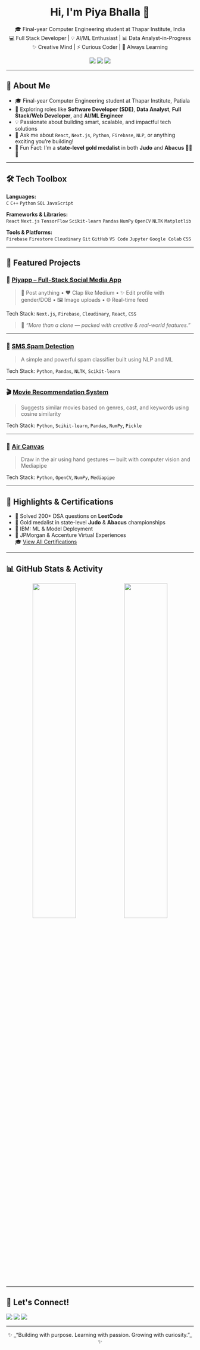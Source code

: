 <h1 align="center">Hi, I'm Piya Bhalla 👋</h1>

<p align="center">
🎓 Final-year Computer Engineering student at Thapar Institute, India <br>
💻 Full Stack Developer | 💡 AI/ML Enthusiast | 📊 Data Analyst-in-Progress <br>
✨ Creative Mind | ⚡ Curious Coder | 🌱 Always Learning
</p>

<p align="center">
  <a href="https://github.com/piyabhalla"><img src="https://img.shields.io/github/followers/piyabhalla?label=Follow&style=social" /></a>
  <a href="https://www.linkedin.com/in/piya-bhalla-b67903336"><img src="https://img.shields.io/badge/LinkedIn-blue?style=flat-square&logo=linkedin&logoColor=white" /></a>
  <a href="mailto:piyabhalla000@gmail.com"><img src="https://img.shields.io/badge/Gmail-red?style=flat-square&logo=gmail&logoColor=white" /></a>
</p>

---

## 🚀 About Me

- 🎓 Final-year Computer Engineering student at Thapar Institute, Patiala  
- 🌱 Exploring roles like **Software Developer (SDE)**, **Data Analyst**, **Full Stack/Web Developer**, and **AI/ML Engineer**  
- 💡 Passionate about building smart, scalable, and impactful tech solutions  
- 💬 Ask me about `React`, `Next.js`, `Python`, `Firebase`, `NLP`, or anything exciting you’re building!  
- 🥋 Fun Fact: I’m a **state-level gold medalist** in both **Judo** and **Abacus** 🤸‍♀️🧠  

---

## 🛠️ Tech Toolbox

**Languages:**  
`C` `C++` `Python` `SQL` `JavaScript`  

**Frameworks & Libraries:**  
`React` `Next.js` `TensorFlow` `Scikit-learn` `Pandas` `NumPy` `OpenCV` `NLTK` `Matplotlib`  

**Tools & Platforms:**  
`Firebase` `Firestore` `Cloudinary` `Git` `GitHub` `VS Code` `Jupyter` `Google Colab` `CSS`

---

## 💼 Featured Projects

### 🔹 [Piyapp – Full-Stack Social Media App](https://github.com/piyabhalla/piyapp)
> 💬 Post anything • ❤️ Clap like Medium • ✨ Edit profile with gender/DOB • 🖼️ Image uploads • 🌐 Real-time feed

Tech Stack: `Next.js`, `Firebase`, `Cloudinary`, `React`, `CSS`  
> 🎯 *“More than a clone — packed with creative & real-world features.”*

---

### 📩 [SMS Spam Detection](https://github.com/piyabhalla/SMS-Spam-Detection)
> A simple and powerful spam classifier built using NLP and ML

Tech Stack: `Python`, `Pandas`, `NLTK`, `Scikit-learn`

---

### 🎬 [Movie Recommendation System](https://github.com/piyabhalla/Movie-Recommendation-System)
> Suggests similar movies based on genres, cast, and keywords using cosine similarity

Tech Stack: `Python`, `Scikit-learn`, `Pandas`, `NumPy`, `Pickle`

---

### 🎨 [Air Canvas](https://github.com/piyabhalla/Air-Canvas)
> Draw in the air using hand gestures — built with computer vision and Mediapipe

Tech Stack: `Python`, `OpenCV`, `NumPy`, `Mediapipe`

---

## 🏅 Highlights & Certifications

- 🧠 Solved 200+ DSA questions on **LeetCode**  
- 🥇 Gold medalist in state-level **Judo** & **Abacus** championships  
- 📜 IBM: ML & Model Deployment  
- 💼 JPMorgan & Accenture Virtual Experiences  
🎓 [View All Certifications](https://drive.google.com/drive/folders/1SR7pX3ds9t3KW-vbqaUywt2t9iG-ADij)

---

## 📊 GitHub Stats & Activity

<p align="center">
  <img src="https://github-readme-stats.vercel.app/api?username=piyabhalla&show_icons=true&theme=radical" width="48%" />
  <img src="https://github-readme-stats.vercel.app/api/top-langs/?username=piyabhalla&layout=compact&theme=tokyonight" width="48%" />
</p>

---

## 💬 Let's Connect!

<a href="mailto:piyabhalla000@gmail.com"><img src="https://img.shields.io/badge/Gmail-D14836?style=for-the-badge&logo=gmail&logoColor=white" /></a>
<a href="https://www.linkedin.com/in/piya-bhalla-b67903336"><img src="https://img.shields.io/badge/LinkedIn-0A66C2?style=for-the-badge&logo=linkedin&logoColor=white" /></a>
<a href="https://github.com/piyabhalla"><img src="https://img.shields.io/badge/GitHub-171515?style=for-the-badge&logo=github&logoColor=white" /></a>

---

<p align="center">
✨ _“Building with purpose. Learning with passion. Growing with curiosity.”_ ✨  
</p>
